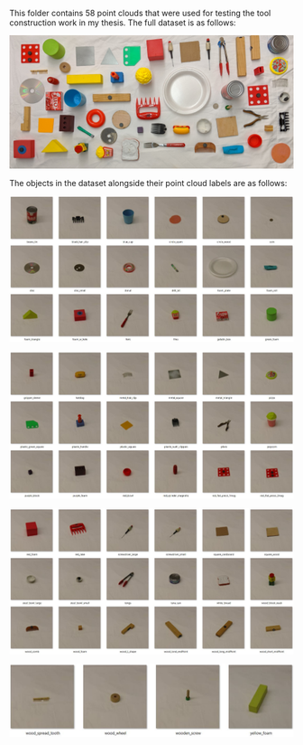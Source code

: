This folder contains 58 point clouds that were used for testing the tool construction work in my thesis. The full dataset is as follows:

![Image of full dataset](Full_dataset.jpg)

The objects in the dataset alongside their point cloud labels are as follows:

![Dataset1](dataset_p1.JPG)

![Dataset2](dataset_p2.JPG)

![Dataset3](dataset_p3.JPG)

![Dataset4](dataset_p4.JPG)


